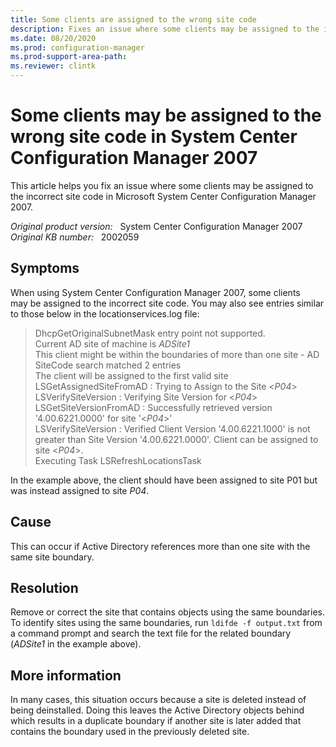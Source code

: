```yaml
---
title: Some clients are assigned to the wrong site code
description: Fixes an issue where some clients may be assigned to the incorrect site code in System Center Configuration Manager 2007.
ms.date: 08/20/2020
ms.prod: configuration-manager
ms.prod-support-area-path:
ms.reviewer: clintk
---
```

# Some clients may be assigned to the wrong site code in System Center Configuration Manager 2007

This article helps you fix an issue where some clients may be assigned to the incorrect site code in Microsoft System Center Configuration Manager 2007.

_Original product version:_ &nbsp; System Center Configuration Manager 2007  
_Original KB number:_ &nbsp; 2002059

## Symptoms

When using System Center Configuration Manager 2007, some clients may be assigned to the incorrect site code. You may also see entries similar to those below in the locationservices.log file:

> DhcpGetOriginalSubnetMask entry point not supported.  
> Current AD site of machine is *ADSite1*  
> This client might be within the boundaries of more than one site - AD SiteCode search matched 2 entries  
> The client will be assigned to the first valid site  
> LSGetAssignedSiteFromAD : Trying to Assign to the Site \<*P04*>  
> LSVerifySiteVersion : Verifying Site Version for \<*P04*>  
> LSGetSiteVersionFromAD : Successfully retrieved version '4.00.6221.0000' for site '<*P04*>'  
> LSVerifySiteVersion : Verified Client Version '4.00.6221.1000' is not greater than Site Version '4.00.6221.0000'. Client can be assigned to site \<*P04*>.  
> Executing Task LSRefreshLocationsTask  

In the example above, the client should have been assigned to site P01 but was instead assigned to site *P04*.

## Cause

This can occur if Active Directory references more than one site with the same site boundary.

## Resolution

Remove or correct the site that contains objects using the same boundaries. To identify sites using the same boundaries, run `ldifde -f output.txt` from a command prompt and search the text file for the related boundary (*ADSite1* in the example above).

## More information

In many cases, this situation occurs because a site is deleted instead of being deinstalled. Doing this leaves the Active Directory objects behind which results in a duplicate boundary if another site is later added that contains the boundary used in the previously deleted site.